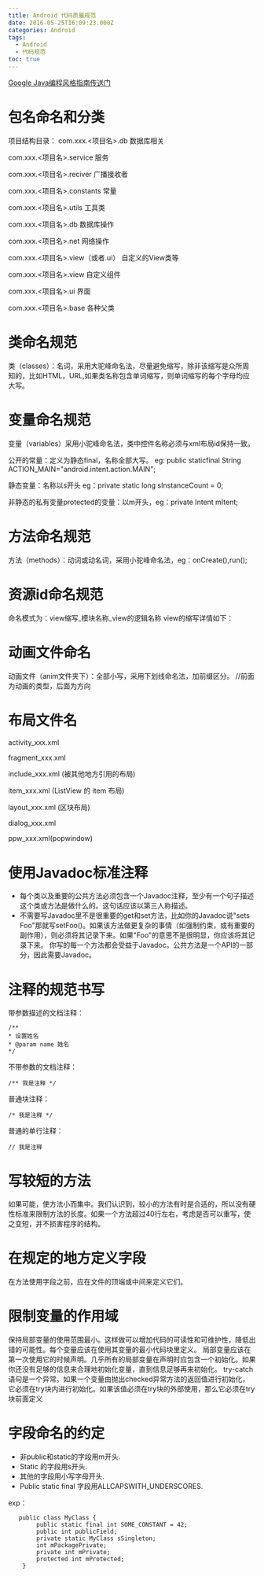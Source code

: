 ```yaml
---
title: Android 代码质量规范
date: 2016-05-25T16:09:23.000Z
categories: Android
tags:
  - Android
  - 代码规范
toc: true
---
```


[Google Java编程风格指南传送门](http://www.hawstein.com/posts/google-java-style.html)

# 包名命名和分类

项目结构目录： com.xxx.<项目名>.db 数据库相关

com.xxx.<项目名>.service 服务

com.xxx.<项目名>.reciver 广播接收者

com.xxx.<项目名>.constants 常量

com.xxx.<项目名>.utils 工具类

com.xxx.<项目名>.db 数据库操作

com.xxx.<项目名>.net 网络操作

com.xxx.<项目名>.view（或者.ui） 自定义的View类等

com.xxx.<项目名>.view 自定义组件

com.xxx.<项目名>.ui 界面

com.xxx.<项目名>.base 各种父类

<!-- more -->

 # 类命名规范

类（classes）：名词，采用大驼峰命名法，尽量避免缩写，除非该缩写是众所周知的，比如HTML，URL,如果类名称包含单词缩写，则单词缩写的每个字母均应大写。

# 变量命名规范

变量（variables）采用小驼峰命名法，类中控件名称必须与xml布局id保持一致。

公开的常量：定义为静态final，名称全部大写。 eg: public staticfinal String ACTION_MAIN="android.intent.action.MAIN";

静态变量：名称以s开头 eg：private static long sInstanceCount = 0;

非静态的私有变量protected的变量：以m开头，eg：private Intent mItent;

# 方法命名规范

方法（methods）：动词或动名词，采用小驼峰命名法，eg：onCreate(),run();

# 资源id命名规范

命名模式为：view缩写_模块名称_view的逻辑名称 view的缩写详情如下：

# 动画文件命名

动画文件（anim文件夹下）：全部小写，采用下划线命名法，加前缀区分。 //前面为动画的类型，后面为方向

# 布局文件名

activity_xxx.xml

fragment_xxx.xml

include_xxx.xml (被其他地方引用的布局)

item_xxx.xml (ListView 的 item 布局)

layout_xxx.xml (区块布局)

dialog_xxx.xml

ppw_xxx.xml(popwindow)

# 使用Javadoc标准注释

- 每个类以及重要的公共方法必须包含一个Javadoc注释，至少有一个句子描述这个类或方法是做什么的。这句话应该以第三人称描述。
- 不需要写Javadoc里不是很重要的get和set方法，比如你的Javadoc说"sets Foo"那就写setFoo()。如果该方法做更复杂的事情（如强制约束，或有重要的副作用），则必须将其记录下来。如果"Foo"的意思不是很明显，你应该将其记录下来。 你写的每一个方法都会受益于Javadoc。公共方法是一个API的一部分，因此需要Javadoc。

# 注释的规范书写

带参数描述的文档注释：

```
/**
* 设置姓名
* @param name 姓名
*/
```

不带参数的文档注释：

```
/** 我是注释 */
```

普通块注释：

```
/* 我是注释 */
```

普通的单行注释：

```
// 我是注释
```

# 写较短的方法

如果可能，使方法小而集中。我们认识到，较小的方法有时是合适的，所以没有硬性标准来限制方法的长度。如果一个方法超过40行左右，考虑是否可以重写，使之变短，并不损害程序的结构。

# 在规定的地方定义字段

在方法使用字段之前，应在文件的顶端或中间来定义它们。

# 限制变量的作用域

保持局部变量的使用范围最小。这样做可以增加代码的可读性和可维护性，降低出错的可能性。每个变量应该在使用其变量的最小代码块里定义。 局部变量应该在第一次使用它的时候声明。几乎所有的局部变量在声明时应包含一个初始化。如果你还没有足够的信息来合理地初始化变量，直到信息足够再来初始化。 try-catch语句是一个异常。如果一个变量由抛出checked异常方法的返回值进行初始化，它必须在try块内进行初始化。如果该值必须在try块的外部使用，那么它必须在try块前面定义

# 字段命名的约定

- 非public和static的字段用m开头.
- Static 的字段用s开头.
- 其他的字段用小写字母开头.
- Public static final 字段用ALLCAPSWITH_UNDERSCORES.

exp：

```
   public class MyClass {
        public static final int SOME_CONSTANT = 42;
        public int publicField;
        private static MyClass sSingleton;
        int mPackagePrivate;
        private int mPrivate;
        protected int mProtected;
    }
```
